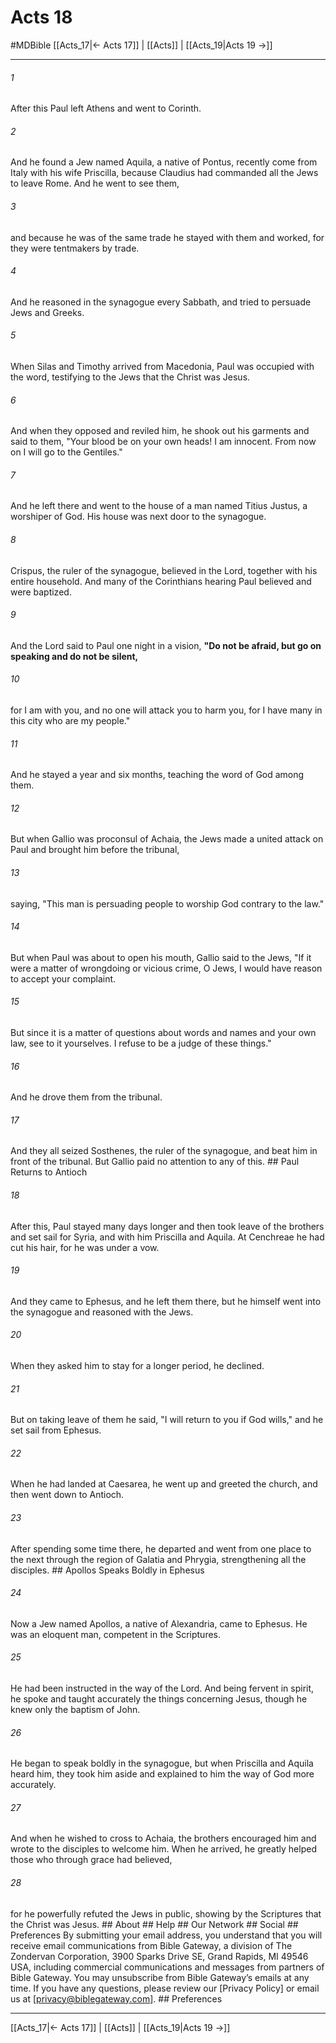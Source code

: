 # Acts 18
#MDBible
[[Acts_17|← Acts 17]] | [[Acts]] | [[Acts_19|Acts 19 →]]

***


###### 1 
After this Paul left Athens and went to Corinth. 

###### 2 
And he found a Jew named Aquila, a native of Pontus, recently come from Italy with his wife Priscilla, because Claudius had commanded all the Jews to leave Rome. And he went to see them, 

###### 3 
and because he was of the same trade he stayed with them and worked, for they were tentmakers by trade. 

###### 4 
And he reasoned in the synagogue every Sabbath, and tried to persuade Jews and Greeks. 

###### 5 
When Silas and Timothy arrived from Macedonia, Paul was occupied with the word, testifying to the Jews that the Christ was Jesus. 

###### 6 
And when they opposed and reviled him, he shook out his garments and said to them, "Your blood be on your own heads! I am innocent. From now on I will go to the Gentiles." 

###### 7 
And he left there and went to the house of a man named Titius Justus, a worshiper of God. His house was next door to the synagogue. 

###### 8 
Crispus, the ruler of the synagogue, believed in the Lord, together with his entire household. And many of the Corinthians hearing Paul believed and were baptized. 

###### 9 
And the Lord said to Paul one night in a vision, **"Do not be afraid, but go on speaking and do not be silent,** 

###### 10 
for I am with you, and no one will attack you to harm you, for I have many in this city who are my people." 

###### 11 
And he stayed a year and six months, teaching the word of God among them. 

###### 12 
But when Gallio was proconsul of Achaia, the Jews made a united attack on Paul and brought him before the tribunal, 

###### 13 
saying, "This man is persuading people to worship God contrary to the law." 

###### 14 
But when Paul was about to open his mouth, Gallio said to the Jews, "If it were a matter of wrongdoing or vicious crime, O Jews, I would have reason to accept your complaint. 

###### 15 
But since it is a matter of questions about words and names and your own law, see to it yourselves. I refuse to be a judge of these things." 

###### 16 
And he drove them from the tribunal. 

###### 17 
And they all seized Sosthenes, the ruler of the synagogue, and beat him in front of the tribunal. But Gallio paid no attention to any of this. ## Paul Returns to Antioch 

###### 18 
After this, Paul stayed many days longer and then took leave of the brothers and set sail for Syria, and with him Priscilla and Aquila. At Cenchreae he had cut his hair, for he was under a vow. 

###### 19 
And they came to Ephesus, and he left them there, but he himself went into the synagogue and reasoned with the Jews. 

###### 20 
When they asked him to stay for a longer period, he declined. 

###### 21 
But on taking leave of them he said, "I will return to you if God wills," and he set sail from Ephesus. 

###### 22 
When he had landed at Caesarea, he went up and greeted the church, and then went down to Antioch. 

###### 23 
After spending some time there, he departed and went from one place to the next through the region of Galatia and Phrygia, strengthening all the disciples. ## Apollos Speaks Boldly in Ephesus 

###### 24 
Now a Jew named Apollos, a native of Alexandria, came to Ephesus. He was an eloquent man, competent in the Scriptures. 

###### 25 
He had been instructed in the way of the Lord. And being fervent in spirit, he spoke and taught accurately the things concerning Jesus, though he knew only the baptism of John. 

###### 26 
He began to speak boldly in the synagogue, but when Priscilla and Aquila heard him, they took him aside and explained to him the way of God more accurately. 

###### 27 
And when he wished to cross to Achaia, the brothers encouraged him and wrote to the disciples to welcome him. When he arrived, he greatly helped those who through grace had believed, 

###### 28 
for he powerfully refuted the Jews in public, showing by the Scriptures that the Christ was Jesus. ## About ## Help ## Our Network ## Social ## Preferences By submitting your email address, you understand that you will receive email communications from Bible Gateway, a division of The Zondervan Corporation, 3900 Sparks Drive SE, Grand Rapids, MI 49546 USA, including commercial communications and messages from partners of Bible Gateway. You may unsubscribe from Bible Gateway&rsquo;s emails at any time. If you have any questions, please review our [Privacy Policy] or email us at [privacy@biblegateway.com]. ## Preferences

***

[[Acts_17|← Acts 17]] | [[Acts]] | [[Acts_19|Acts 19 →]]
